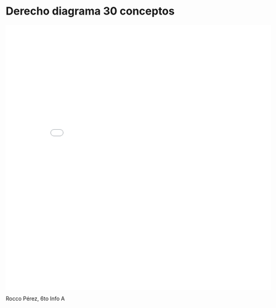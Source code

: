 
# Derecho diagrama 30 conceptos

<embed src="/carpeta-digital/assets/pdf/derechoDiagrama.pdf" type="application/pdf" width="700px" height="700px">

Rocco Pérez, 6to Info A
